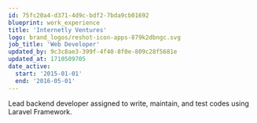 ```yaml
---
id: 75fc20a4-d371-4d9c-bdf2-7bda9cb01692
blueprint: work_experience
title: 'Internetly Ventures'
logo: brand_logos/reshot-icon-apps-879k2dbngc.svg
job_title: 'Web Developer'
updated_by: 9c3c8ae3-399f-4f40-8f0e-809c28f5681e
updated_at: 1710509705
date_active:
  start: '2015-01-01'
  end: '2016-05-01'
---
```

Lead backend developer assigned to write, maintain, and test codes using Laravel Framework.